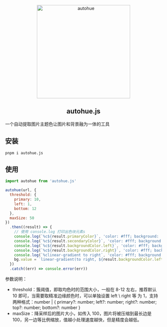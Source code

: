 <p align="center">
  <a target="_blank" href="#">
  <img alt="autohue" src="https://auto-plugin.github.io/index/dependens/ico.svg" width="300">
  </a>
</p>

<p align="center">
  <h2 align="center">autohue.js</h2>
</p>

一个自动提取图片主题色让图片和背景融为一体的工具

## 安装

```shell
pnpm i autohue.js
```

## 使用

```js
import autohue from 'autohue.js'

autohue(url, {
  threshold: {
    primary: 10,
    left: 1,
    bottom: 12
  },
  maxSize: 50
})
  .then((result) => {
    // 使用 console.log 打印出色块元素s
    console.log(`%c${result.primaryColor}`, 'color: #fff; background: ' + result.primaryColor, 'main')
    console.log(`%c${result.secondaryColor}`, 'color: #fff; background: ' + result.secondaryColor, 'sub')
    console.log(`%c${result.backgroundColor.left}`, 'color: #fff; background: ' + result.backgroundColor.left, 'bg-left')
    console.log(`%c${result.backgroundColor.right}`, 'color: #fff; background: ' + result.backgroundColor.right, 'bg-right')
    console.log(`%clinear-gradient to right`, 'color: #fff; background: linear-gradient(to right, ' + result.backgroundColor.left + ', ' + result.backgroundColor.right + ')', 'bg')
    bg.value = `linear-gradient(to right, ${result.backgroundColor.left}, ${result.backgroundColor.right})`
  })
  .catch((err) => console.error(err))
```

参数说明：

- threshold：簇阈值，即取均色时的范围大小，一般在 8-12 左右，推荐默认 10 即可，当需要取精准边缘颜色时，可以单独设置 left \ right 等 为 1，支持两种格式：number |  { primary?: number; left?: number; right?: number; top?: number; bottom?: number }
- maxSize：降采样后的图片大小，如传入 100，图片将被压缩到最长边是 100，另一边等比例缩放，值越小处理速度越快，但是精度会越低。
